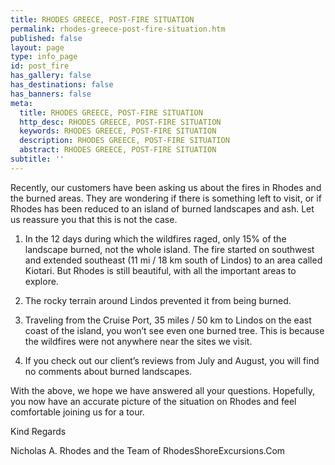 ```yaml
---
title: RHODES GREECE, POST-FIRE SITUATION
permalink: rhodes-greece-post-fire-situation.htm
published: false
layout: page
type: info_page
id: post_fire
has_gallery: false
has_destinations: false
has_banners: false
meta:
  title: RHODES GREECE, POST-FIRE SITUATION
  http_desc: RHODES GREECE, POST-FIRE SITUATION
  keywords: RHODES GREECE, POST-FIRE SITUATION
  description: RHODES GREECE, POST-FIRE SITUATION
  abstract: RHODES GREECE, POST-FIRE SITUATION
subtitle: ''
---
```


Recently, our customers have been asking us about the fires in Rhodes and the burned areas.  They are wondering if there is something left to visit, or if Rhodes has been reduced to an island of burned landscapes and ash.  Let us reassure you that this is not the case.

1) In the 12 days during which the wildfires raged, only 15% of the landscape burned, not the whole island. The fire started on southwest and extended southeast (11 mi / 18 km south of Lindos) to an area called Kiotari.  But Rhodes is still beautiful, with all the important areas to explore.

2) The rocky terrain around Lindos prevented it from being burned.

3) Traveling from the Cruise Port, 35 miles / 50 km to Lindos on the east coast of the island, you won’t see even one burned tree. This is because the wildfires were not anywhere near the sites we visit.

4) If you check out our client’s reviews from July and August, you will find no comments about burned landscapes.  

With the above, we hope we have answered all your questions.  Hopefully, you now have an accurate picture of the situation on Rhodes and feel comfortable joining us for a tour.

Kind Regards

Nicholas A. Rhodes and the Team of RhodesShoreExcursions.Com